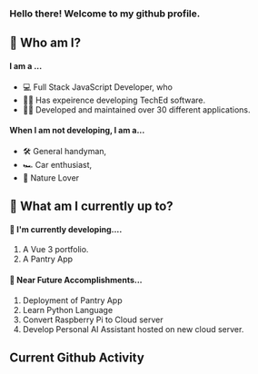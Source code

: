 ### Hello there! Welcome to my github profile.

## 🤔 Who am I?

#### I am a ... 

  -  💻 Full Stack JavaScript Developer, who
  -  🧑‍🏫 Has expeirence developing TechEd software.
  -  🧑‍💻 Developed and maintained over 30 different applications.

#### When I am not developing, I am a...

  -  🛠️ General handyman,
  -  🏎️ Car enthusiast,
  -  🌳 Nature Lover

## 🤔 What am I currently up to?

#### 🔨 I'm currently developing....

   1. A Vue 3 portfolio.
   2. A Pantry App

#### 🔮 Near Future Accomplishments...

   1. Deployment of Pantry App
   2. Learn Python Language
   3. Convert Raspberry Pi to Cloud server
   4. Develop Personal AI Assistant hosted on new cloud server.
   
## Current Github Activity

<!--START_SECTION:activity-->
<!--END_SECTION:activity-->
